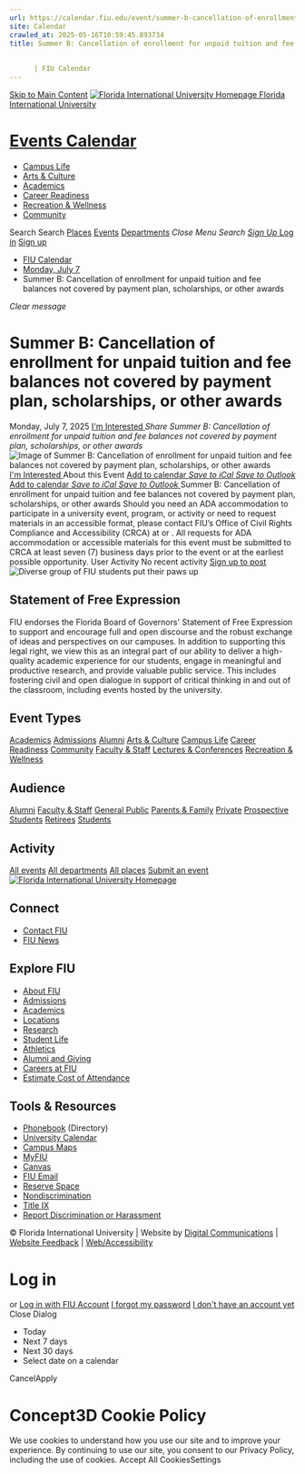 ```yaml
---
url: https://calendar.fiu.edu/event/summer-b-cancellation-of-enrollment-for-unpaid-tuition-and-fee-balances-not-covered-by-payment-plan-scholarships-or-other-awards
site: Calendar
crawled_at: 2025-05-16T10:59:45.893734
title: Summer B: Cancellation of enrollment for unpaid tuition and fee balances not covered by payment plan, scholarships, or other awards
    
    
      | FIU Calendar
---
```


[Skip to Main Content](https://calendar.fiu.edu/event/summer-b-cancellation-of-enrollment-for-unpaid-tuition-and-fee-balances-not-covered-by-payment-plan-scholarships-or-other-awards#main-content)
[![Florida International University Homepage](https://digicdn.fiu.edu/core/_assets/images/logo-top.png) Florida International University](https://www.fiu.edu)
# [Events Calendar ](https://calendar.fiu.edu/)
  * [Campus Life](https://calendar.fiu.edu/calendar?event_types%5B%5D=127595)
  * [Arts & Culture](https://calendar.fiu.edu/calendar?event_types%5B%5D=127590)
  * [Academics](https://calendar.fiu.edu/calendar?event_types%5B%5D=127582)
  * [Career Readiness](https://calendar.fiu.edu/calendar?event_types%5B%5D=127584)
  * [Recreation & Wellness](https://calendar.fiu.edu/calendar?event_types%5B%5D=127603)
  * [Community](https://calendar.fiu.edu/calendar?event_types%5B%5D=127601)


Search Search
[Places](https://calendar.fiu.edu/search/places) [Events](https://calendar.fiu.edu/calendar) [Departments](https://calendar.fiu.edu/search/departments)
_Close Menu_
_Search_ [ _Sign Up_ ](https://calendar.fiu.edu/signup)
[Log in](https://calendar.fiu.edu/auth/shib_login?previous_url=https%3A%2F%2Fcalendar.fiu.edu%2Fevent%2Fsummer-b-cancellation-of-enrollment-for-unpaid-tuition-and-fee-balances-not-covered-by-payment-plan-scholarships-or-other-awards) [Sign up](https://calendar.fiu.edu/signup)
  * [FIU Calendar](https://calendar.fiu.edu/)
  * [Monday, July 7](https://calendar.fiu.edu/calendar/day/2025/7/7)
  * Summer B: Cancellation of enrollment for unpaid tuition and fee balances not covered by payment plan, scholarships, or other awards


_Clear message_
# Summer B: Cancellation of enrollment for unpaid tuition and fee balances not covered by payment plan, scholarships, or other awards
Monday, July 7, 2025 
[ I'm Interested ](https://calendar.fiu.edu/event/48862301510132/confirm?return=https%3A%2F%2Fcalendar.fiu.edu%2Fevent%2Fsummer-b-cancellation-of-enrollment-for-unpaid-tuition-and-fee-balances-not-covered-by-payment-plan-scholarships-or-other-awards)
_Share Summer B: Cancellation of enrollment for unpaid tuition and fee balances not covered by payment plan, scholarships, or other awards_
![Image of Summer B: Cancellation of enrollment for unpaid tuition and fee balances not covered by payment plan, scholarships, or other awards](https://localist-images.azureedge.net/photos/664326/card/7eb1b843932ccca9c16245cc99f64d88370c9c69.jpg)
[ I'm Interested ](https://calendar.fiu.edu/event/48862301510132/confirm?return=https%3A%2F%2Fcalendar.fiu.edu%2Fevent%2Fsummer-b-cancellation-of-enrollment-for-unpaid-tuition-and-fee-balances-not-covered-by-payment-plan-scholarships-or-other-awards)
About this Event
[Add to calendar ](https://calendar.fiu.edu/event/summer-b-cancellation-of-enrollment-for-unpaid-tuition-and-fee-balances-not-covered-by-payment-plan-scholarships-or-other-awards)
[ _Save to iCal_ ](https://calendar.fiu.edu/event/summer-b-cancellation-of-enrollment-for-unpaid-tuition-and-fee-balances-not-covered-by-payment-plan-scholarships-or-other-awards.ics "Save to iCal") [ _Save to Outlook_ ](https://calendar.fiu.edu/event/summer-b-cancellation-of-enrollment-for-unpaid-tuition-and-fee-balances-not-covered-by-payment-plan-scholarships-or-other-awards.ics "Save to Outlook")
[Add to calendar ](https://calendar.fiu.edu/event/summer-b-cancellation-of-enrollment-for-unpaid-tuition-and-fee-balances-not-covered-by-payment-plan-scholarships-or-other-awards)
[ _Save to iCal_ ](https://calendar.fiu.edu/event/summer-b-cancellation-of-enrollment-for-unpaid-tuition-and-fee-balances-not-covered-by-payment-plan-scholarships-or-other-awards.ics "Save to iCal") [ _Save to Outlook_ ](https://calendar.fiu.edu/event/summer-b-cancellation-of-enrollment-for-unpaid-tuition-and-fee-balances-not-covered-by-payment-plan-scholarships-or-other-awards.ics "Save to Outlook")
Summer B: Cancellation of enrollment for unpaid tuition and fee balances not covered by payment plan, scholarships, or other awards
Should you need an ADA accommodation to participate in a university event, program, or activity or need to request materials in an accessible format, please contact FIU’s Office of Civil Rights Compliance and Accessibility (CRCA) at or . All requests for ADA accommodation or accessible materials for this event must be submitted to CRCA at least seven (7) business days prior to the event or at the earliest possible opportunity. 
User Activity
No recent activity
[Sign up to post](https://calendar.fiu.edu/auth/shib_login?previous_url=https%3A%2F%2Fcalendar.fiu.edu%2Fevent%2Fsummer-b-cancellation-of-enrollment-for-unpaid-tuition-and-fee-balances-not-covered-by-payment-plan-scholarships-or-other-awards)
![Diverse group of FIU students put their paws up](https://www.fiu.edu/_assets/images/thumbnail-students-paw.jpg)
## Statement of Free Expression
FIU endorses the Florida Board of Governors' Statement of Free Expression to support and encourage full and open discourse and the robust exchange of ideas and perspectives on our campuses. In addition to supporting this legal right, we view this as an integral part of our ability to deliver a high-quality academic experience for our students, engage in meaningful and productive research, and provide valuable public service. This includes fostering civil and open dialogue in support of critical thinking in and out of the classroom, including events hosted by the university.
## Event Types
[Academics](https://calendar.fiu.edu/calendar?event_types%5B%5D=127582)
[Admissions](https://calendar.fiu.edu/calendar?event_types%5B%5D=127583)
[Alumni](https://calendar.fiu.edu/calendar?event_types%5B%5D=127589)
[Arts & Culture](https://calendar.fiu.edu/calendar?event_types%5B%5D=127590)
[Campus Life](https://calendar.fiu.edu/calendar?event_types%5B%5D=127595)
[Career Readiness](https://calendar.fiu.edu/calendar?event_types%5B%5D=127584)
[Community](https://calendar.fiu.edu/calendar?event_types%5B%5D=127601)
[Faculty & Staff](https://calendar.fiu.edu/calendar?event_types%5B%5D=127602)
[Lectures & Conferences](https://calendar.fiu.edu/calendar?event_types%5B%5D=127587)
[Recreation & Wellness](https://calendar.fiu.edu/calendar?event_types%5B%5D=127603)
## Audience
[Alumni](https://calendar.fiu.edu/calendar?event_types%5B%5D=121721)
[Faculty & Staff](https://calendar.fiu.edu/calendar?event_types%5B%5D=121720)
[General Public](https://calendar.fiu.edu/calendar?event_types%5B%5D=121722)
[Parents & Family](https://calendar.fiu.edu/calendar?event_types%5B%5D=36918157286658)
[Private](https://calendar.fiu.edu/calendar?event_types%5B%5D=129753)
[Prospective Students](https://calendar.fiu.edu/calendar?event_types%5B%5D=121723)
[Retirees](https://calendar.fiu.edu/calendar?event_types%5B%5D=37290279036119)
[Students](https://calendar.fiu.edu/calendar?event_types%5B%5D=121719)
## Activity
[All events](https://calendar.fiu.edu/search?what=events)
[All departments](https://calendar.fiu.edu/search/departments)
[All places](https://calendar.fiu.edu/search?what=places)
[Submit an event](https://calendar.fiu.edu/admin/events/new/basic-information)
[ ![Florida International University Homepage](https://digicdn.fiu.edu/core/_assets/images/footer-logo.svg) ](https://www.fiu.edu/)
## Connect
  * [Contact FIU](https://www.fiu.edu/about/contact-us/index.html)
  * [FIU News](https://news.fiu.edu/)


## Explore FIU
  * [About FIU](https://www.fiu.edu/about/index.html)
  * [Admissions](https://www.fiu.edu/admissions/index.html)
  * [Academics](https://www.fiu.edu/academics/index.html)
  * [Locations](https://www.fiu.edu/locations/index.html)
  * [Research](https://www.fiu.edu/research/index.html)
  * [Student Life](https://www.fiu.edu/student-life/index.html)
  * [Athletics](https://www.fiu.edu/athletics/index.html)
  * [Alumni and Giving](https://www.fiu.edu/alumni-and-giving/index.html)
  * [Careers at FIU](https://hr.fiu.edu/careers/)
  * [Estimate Cost of Attendance](https://onestop.fiu.edu/finances/estimate-your-costs/)


## Tools & Resources
  * [Phonebook](https://phonebook.fiu.edu) (Directory)
  * [University Calendar](https://calendar.fiu.edu/)
  * [Campus Maps](https://campusmaps.fiu.edu/)
  * [MyFIU](https://my.fiu.edu/)
  * [Canvas](https://canvas.fiu.edu)
  * [FIU Email](http://mail.fiu.edu/)
  * [Reserve Space](https://reservespace.fiu.edu/make-reservation/)
  * [Nondiscrimination](https://ace.fiu.edu/civil-rights-and-accessibility/harassment-and-discrimination/)
  * [Title IX](https://ace.fiu.edu/title-ix/)
  * [Report Discrimination or Harassment](https://report.fiu.edu/)


© Florida International University  | Website by [Digital Communications](https://stratcomm.fiu.edu/digital-print/websites/) | [Website Feedback](https://webforms.fiu.edu/view.php?id=370774&element_5=https://calendar.fiu.edu/https://calendar.fiu.edu/) | [Web/Accessibility](https://accessibility.fiu.edu/)
# Log in
or
[Log in with FIU Account](https://calendar.fiu.edu/auth/shib_login?previous_url=https%3A%2F%2Fcalendar.fiu.edu%2Fevent%2Fsummer-b-cancellation-of-enrollment-for-unpaid-tuition-and-fee-balances-not-covered-by-payment-plan-scholarships-or-other-awards)
[I forgot my password](https://calendar.fiu.edu/auth/forgot) [I don't have an account yet](https://calendar.fiu.edu/signup)
Close Dialog
  * Today
  * Next 7 days
  * Next 30 days
  * Select date on a calendar


CancelApply
# Concept3D Cookie Policy
We use cookies to understand how you use our site and to improve your experience. By continuing to use our site, you consent to our Privacy Policy, including the use of cookies. 
Accept All CookiesSettings
